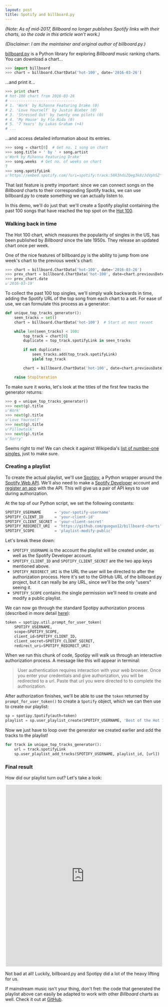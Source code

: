 ```yaml
---
layout: post
title: Spotify and billboard.py
---
```


_(Note: As of mid-2017, Billboard no longer publishes Spotify links with their charts, so the code in this article won't work.)_

_(Disclaimer: I am the maintainer and original author of billboard.py.)_

[billboard.py](https://github.com/guoguo12/billboard-charts) is a Python library for exploring _Billboard_ music ranking charts. You can download a chart...

```python
>>> import billboard
>>> chart = billboard.ChartData('hot-100', date='2016-03-26')
```

...and print it...

```python
>>> print chart
# hot-100 chart from 2016-03-26
# -----------------------------
# 1. 'Work' by Rihanna Featuring Drake (0)
# 2. 'Love Yourself' by Justin Bieber (0)
# 3. 'Stressed Out' by twenty one pilots (0)
# 4. 'My House' by Flo Rida (0)
# 5. '7 Years' by Lukas Graham (+4)
# ...
```

...and access detailed information about its entries.

```python
>>> song = chart[0]  # Get no. 1 song on chart
>>> song.title + ' by ' + song.artist
u'Work by Rihanna Featuring Drake'
>>> song.weeks  # Get no. of weeks on chart
7
>>> song.spotifyLink
u'https://embed.spotify.com/?uri=spotify:track:50R3hdsZQeg3k8zJdVphSZ'
```

That last feature is pretty important: since we can connect songs on the _Billboard_ charts to their corresponding Spotify tracks, we can use billboard.py to create something we can actually listen to.

In this demo, we'll do just that: we'll create a Spotify playlist containing the past 100 songs that have reached the top spot on the [Hot 100](http://www.billboard.com/charts/hot-100#/charts/hot-100).

### Walking back in time

The Hot 100 chart, which measures the popularity of singles in the US, has been published by _Billboard_ since the late 1950s. They release an updated chart once per week.

One of the nice features of billboard.py is the ability to jump from one week's chart to the previous week's chart:

```python
>>> chart = billboard.ChartData('hot-100', date='2016-03-26')
>>> prev_chart = billboard.ChartData('hot-100', date=chart.previousDate)
>>> prev_chart.date
u'2016-03-19'
```

To collect the past 100 top singles, we'll simply walk backwards in time, adding the Spotify URL of the top song from each chart to a set. For ease of use, we can formulate this process as a generator:

```python
def unique_top_tracks_generator():
    seen_tracks = set()
    chart = billboard.ChartData('hot-100')  # Start at most recent

    while len(seen_tracks) < 100:
        top_track = chart[0]
        duplicate = top_track.spotifyLink in seen_tracks

        if not duplicate:
            seen_tracks.add(top_track.spotifyLink)
            yield top_track

        chart = billboard.ChartData('hot-100', date=chart.previousDate)

    raise StopIteration
```

To make sure it works, let's look at the titles of the first few tracks the generator returns:

```python
>>> g = unique_top_tracks_generator()
>>> next(g).title
u'Work'
>>> next(g).title
u'Love Yourself'
>>> next(g).title
u'Pillowtalk'
>>> next(g).title
u'Sorry'
```

Seems right to me! We can check it against Wikipedia's [list of number-one singles](https://en.wikipedia.org/wiki/List_of_Billboard_Hot_100_number-one_singles_of_2016), just to make sure.

### Creating a playlist

To create the actual playlist, we'll use [Spotipy](https://spotipy.readthedocs.org), a Python wrapper around the [Spotify Web API](https://developer.spotify.com/web-api/). We'll also need to make a [Spotify Developer](https://developer.spotify.com/) account and [register an app](https://developer.spotify.com/my-applications/#!/applications/create) with the API. This will give us a pair of API keys to use during authorization.

At the top of our Python script, we set the following constants:

```python
SPOTIFY_USERNAME      = 'your-spotify-username'
SPOTIFY_CLIENT_ID     = 'your-client-id'
SPOTIFY_CLIENT_SECRET = 'your-client-secret'
SPOTIFY_REDIRECT_URI  = 'https://github.com/guoguo12/billboard-charts'
SPOTIFY_SCOPE         = 'playlist-modify-public'
```

Let's break these down:

*   `SPOTIFY_USERNAME` is the account the playlist will be created under, as well as the Spotify Developer account.
*   `SPOTIFY_CLIENT_ID` and `SPOTIFY_CLIENT_SECRET` are the two app keys mentioned above.
*   `SPOTIFY_REDIRECT_URI` is the URL the user will be directed to after the authorization process. Here it's set to the GitHub URL of the billboard.py project, but it can really be any URL, since we'll be the only "users" seeing it.
*   `SPOTIFY_SCOPE` contains the single permission we'll need to create and modify a public playlist.

We can now go through the standard Spotipy authorization process (described in more detail [here](https://spotipy.readthedocs.org/en/latest/#authorized-requests)):

```python
token = spotipy.util.prompt_for_user_token(
    SPOTIFY_USERNAME,
    scope=SPOTIFY_SCOPE,
    client_id=SPOTIFY_CLIENT_ID,
    client_secret=SPOTIFY_CLIENT_SECRET,
    redirect_uri=SPOTIFY_REDIRECT_URI)
```

When we run this chunk of code, Spotipy will walk us through an interactive authorization process. A message like this will appear in terminal:

> User authentication requires interaction with your web browser. Once you enter your credentials and give authorization, you will be redirected to a url. Paste that url you were directed to to complete the authorization.

After authorization finishes, we'll be able to use the `token` returned by `prompt_for_user_token()` to create a `Spotify` object, which we can then use to create our playlist:

```python
sp = spotipy.Spotify(auth=token)
playlist = sp.user_playlist_create(SPOTIFY_USERNAME, 'Best of the Hot 100')
```

Now we just have to loop over the generator we created earlier and add the tracks to the playlist!

```python
for track in unique_top_tracks_generator():
    url = track.spotifyLink
    sp.user_playlist_add_tracks(SPOTIFY_USERNAME, playlist_id, [url])
```

### Final result

How did our playlist turn out? Let's take a look:

<iframe src="https://embed.spotify.com/?uri=spotify:user:lightningatdawn:playlist:5vN7CQx3GbYN2cyNWR97X1" width="500" height="580" frameborder="0" allowtransparency="true" style="margin: 0px auto; display: block;"></iframe>

Not bad at all! Luckily, billboard.py and Spotipy did a lot of the heavy lifting for us.

If mainstream music isn't your thing, don't fret: the code that generated the playlist above can easily be adapted to work with other _Billboard_ charts as well. Check it out at [GitHub](https://github.com/guoguo12/billboard-charts/tree/master/examples/top-singles-playlist).
